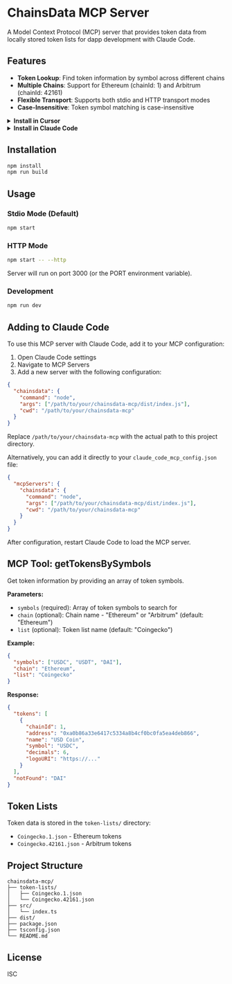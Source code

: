 # ChainsData MCP Server

A Model Context Protocol (MCP) server that provides token data from locally stored token lists for dapp development with Claude Code.

## Features

- **Token Lookup**: Find token information by symbol across different chains
- **Multiple Chains**: Support for Ethereum (chainId: 1) and Arbitrum (chainId: 42161)
- **Flexible Transport**: Supports both stdio and HTTP transport modes
- **Case-Insensitive**: Token symbol matching is case-insensitive

<details>
<summary><b>Install in Cursor</b></summary>

Go to: `Settings` -> `Cursor Settings` -> `MCP` -> `Add new global MCP server`

Pasting the following configuration into your Cursor `~/.cursor/mcp.json` file is the recommended approach. You may also install in a specific project by creating `.cursor/mcp.json` in your project folder. See [Cursor MCP docs](https://docs.cursor.com/context/model-context-protocol) for more info.

> Since Cursor 1.0, you can click the install button below for instant one-click installation.

#### Cursor Remote Server Connection

[![Install MCP Server](https://cursor.com/deeplink/mcp-install-dark.svg)](https://cursor.com/en/install-mcp?name=chainsdata-mcp&config=eyJ1cmwiOiJodHRwczovL2NoYWluc2RhdGEtbWNwLnZlcmNlbC5hcHAvbWNwIn0K)

```json
{
  "mcpServers": {
    "chainsdata-mcp": {
      "url": "https://chainsdata-mcp.vercel.app/mcp"
    }
  }
}
```

</details>

<details>
<summary><b>Install in Claude Code</b></summary>

Run this command. See [Claude Code MCP docs](https://docs.anthropic.com/en/docs/claude-code/mcp) for more info.

#### Claude Code Remote Server Connection

```sh
claude mcp add --transport http chainsdata-mcp https://chainsdata-mcp.vercel.app/mcp
```

</details>

## Installation

```bash
npm install
npm run build
```

## Usage

### Stdio Mode (Default)

```bash
npm start
```

### HTTP Mode

```bash
npm start -- --http
```

Server will run on port 3000 (or the PORT environment variable).

### Development

```bash
npm run dev
```

## Adding to Claude Code

To use this MCP server with Claude Code, add it to your MCP configuration:

1. Open Claude Code settings
2. Navigate to MCP Servers
3. Add a new server with the following configuration:

```json
{
  "chainsdata": {
    "command": "node",
    "args": ["/path/to/your/chainsdata-mcp/dist/index.js"],
    "cwd": "/path/to/your/chainsdata-mcp"
  }
}
```

Replace `/path/to/your/chainsdata-mcp` with the actual path to this project directory.

Alternatively, you can add it directly to your `claude_code_mcp_config.json` file:

```json
{
  "mcpServers": {
    "chainsdata": {
      "command": "node",
      "args": ["/path/to/your/chainsdata-mcp/dist/index.js"],
      "cwd": "/path/to/your/chainsdata-mcp"
    }
  }
}
```

After configuration, restart Claude Code to load the MCP server.

## MCP Tool: getTokensBySymbols

Get token information by providing an array of token symbols.

**Parameters:**

- `symbols` (required): Array of token symbols to search for
- `chain` (optional): Chain name - "Ethereum" or "Arbitrum" (default: "Ethereum")
- `list` (optional): Token list name (default: "Coingecko")

**Example:**

```json
{
  "symbols": ["USDC", "USDT", "DAI"],
  "chain": "Ethereum",
  "list": "Coingecko"
}
```

**Response:**

```json
{
  "tokens": [
    {
      "chainId": 1,
      "address": "0xa0b86a33e6417c5334a8b4cf0bc0fa5ea4deb866",
      "name": "USD Coin",
      "symbol": "USDC",
      "decimals": 6,
      "logoURI": "https://..."
    }
  ],
  "notFound": "DAI"
}
```

## Token Lists

Token data is stored in the `token-lists/` directory:

- `Coingecko.1.json` - Ethereum tokens
- `Coingecko.42161.json` - Arbitrum tokens

## Project Structure

```
chainsdata-mcp/
├── token-lists/
│   ├── Coingecko.1.json
│   └── Coingecko.42161.json
├── src/
│   └── index.ts
├── dist/
├── package.json
├── tsconfig.json
└── README.md
```

## License

ISC
